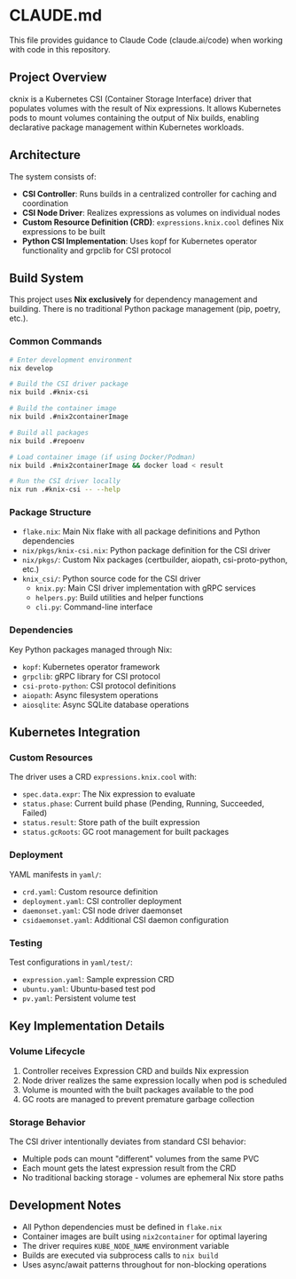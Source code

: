 # CLAUDE.md

This file provides guidance to Claude Code (claude.ai/code) when working with code in this repository.

## Project Overview

cknix is a Kubernetes CSI (Container Storage Interface) driver that populates volumes with the result of Nix expressions. It allows Kubernetes pods to mount volumes containing the output of Nix builds, enabling declarative package management within Kubernetes workloads.

## Architecture

The system consists of:
- **CSI Controller**: Runs builds in a centralized controller for caching and coordination
- **CSI Node Driver**: Realizes expressions as volumes on individual nodes
- **Custom Resource Definition (CRD)**: `expressions.knix.cool` defines Nix expressions to be built
- **Python CSI Implementation**: Uses kopf for Kubernetes operator functionality and grpclib for CSI protocol

## Build System

This project uses **Nix exclusively** for dependency management and building. There is no traditional Python package management (pip, poetry, etc.).

### Common Commands

```bash
# Enter development environment
nix develop

# Build the CSI driver package
nix build .#knix-csi

# Build the container image
nix build .#nix2containerImage

# Build all packages
nix build .#repoenv

# Load container image (if using Docker/Podman)
nix build .#nix2containerImage && docker load < result

# Run the CSI driver locally
nix run .#knix-csi -- --help
```

### Package Structure

- `flake.nix`: Main Nix flake with all package definitions and Python dependencies
- `nix/pkgs/knix-csi.nix`: Python package definition for the CSI driver
- `nix/pkgs/`: Custom Nix packages (certbuilder, aiopath, csi-proto-python, etc.)
- `knix_csi/`: Python source code for the CSI driver
  - `knix.py`: Main CSI driver implementation with gRPC services
  - `helpers.py`: Build utilities and helper functions
  - `cli.py`: Command-line interface

### Dependencies

Key Python packages managed through Nix:
- `kopf`: Kubernetes operator framework
- `grpclib`: gRPC library for CSI protocol
- `csi-proto-python`: CSI protocol definitions
- `aiopath`: Async filesystem operations
- `aiosqlite`: Async SQLite database operations

## Kubernetes Integration

### Custom Resources

The driver uses a CRD `expressions.knix.cool` with:
- `spec.data.expr`: The Nix expression to evaluate
- `status.phase`: Current build phase (Pending, Running, Succeeded, Failed)
- `status.result`: Store path of the built expression
- `status.gcRoots`: GC root management for built packages

### Deployment

YAML manifests in `yaml/`:
- `crd.yaml`: Custom resource definition
- `deployment.yaml`: CSI controller deployment
- `daemonset.yaml`: CSI node driver daemonset
- `csidaemonset.yaml`: Additional CSI daemon configuration

### Testing

Test configurations in `yaml/test/`:
- `expression.yaml`: Sample expression CRD
- `ubuntu.yaml`: Ubuntu-based test pod
- `pv.yaml`: Persistent volume test

## Key Implementation Details

### Volume Lifecycle

1. Controller receives Expression CRD and builds Nix expression
2. Node driver realizes the same expression locally when pod is scheduled
3. Volume is mounted with the built packages available to the pod
4. GC roots are managed to prevent premature garbage collection

### Storage Behavior

The CSI driver intentionally deviates from standard CSI behavior:
- Multiple pods can mount "different" volumes from the same PVC
- Each mount gets the latest expression result from the CRD
- No traditional backing storage - volumes are ephemeral Nix store paths

## Development Notes

- All Python dependencies must be defined in `flake.nix`
- Container images are built using `nix2container` for optimal layering
- The driver requires `KUBE_NODE_NAME` environment variable
- Builds are executed via subprocess calls to `nix build`
- Uses async/await patterns throughout for non-blocking operations